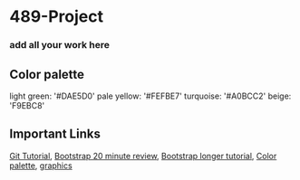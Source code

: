 # 489-Project
### add all your work here 

## Color palette
light green: '#DAE5D0'   pale yellow: '#FEFBE7'  turquoise: '#A0BCC2'  beige: 'F9EBC8'

## Important Links 
[Git Tutorial](https://youtu.be/RGOj5yH7evk), 
[Bootstrap 20 minute review](https://youtu.be/eow125xV5-c),
[Bootstrap longer tutorial](https://youtu.be/Jyvffr3aCp0),
[Color palette](https://colorhunt.co/palette/f9ebc8fefbe7dae5d0a0bcc2), 
[graphics](https://undraw.co/illustrations)
